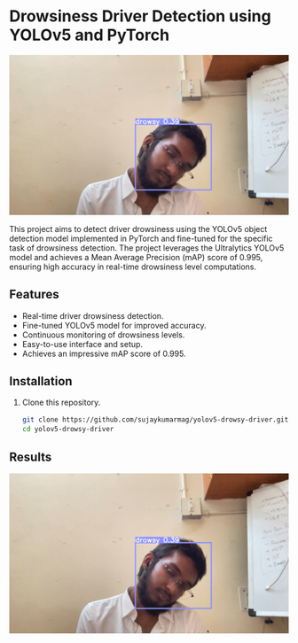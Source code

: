 # Drowsiness Driver Detection using YOLOv5 and PyTorch

![Demo](thumbnail.png)

This project aims to detect driver drowsiness using the YOLOv5 object detection model implemented in PyTorch and fine-tuned for the specific task of drowsiness detection. The project leverages the Ultralytics YOLOv5 model and achieves a Mean Average Precision (mAP) score of 0.995, ensuring high accuracy in real-time drowsiness level computations.

## Features

- Real-time driver drowsiness detection.
- Fine-tuned YOLOv5 model for improved accuracy.
- Continuous monitoring of drowsiness levels.
- Easy-to-use interface and setup.
- Achieves an impressive mAP score of 0.995.

## Installation

1. Clone this repository.
   
   ```bash
   git clone https://github.com/sujaykumarmag/yolov5-drowsy-driver.git
   cd yolov5-drowsy-driver
   
## Results

[![Watch the video](thumbnail.png)](results.mp4)


